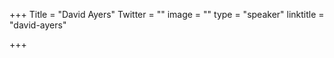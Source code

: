 +++
Title = "David Ayers"
Twitter = ""
image = ""
type = "speaker"
linktitle = "david-ayers"

+++


